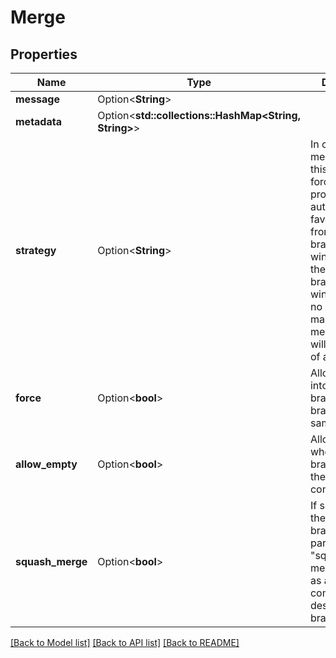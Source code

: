 # Merge

## Properties

Name | Type | Description | Notes
------------ | ------------- | ------------- | -------------
**message** | Option<**String**> |  | [optional]
**metadata** | Option<**std::collections::HashMap<String, String>**> |  | [optional]
**strategy** | Option<**String**> | In case of a merge conflict, this option will force the merge process to automatically favor changes from the dest branch ('dest-wins') or from the source branch('source-wins'). In case no selection is made, the merge process will fail in case of a conflict | [optional]
**force** | Option<**bool**> | Allow merge into a read-only branch or into a branch with the same content | [optional][default to false]
**allow_empty** | Option<**bool**> | Allow merge when the branches have the same content | [optional][default to false]
**squash_merge** | Option<**bool**> | If set, set only the destination branch as a parent, which \"squashes\" the merge to appear as a single commit on the destination branch.  | [optional][default to true]

[[Back to Model list]](../README.md#documentation-for-models) [[Back to API list]](../README.md#documentation-for-api-endpoints) [[Back to README]](../README.md)


